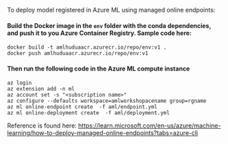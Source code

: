 To deploy model registered in Azure ML using managed online endpoints:

#### Build the Docker image in the ```env``` folder with the conda dependencies, and push it to you Azure Container Registry. Sample code here:
```
docker build -t amlhuduaacr.azurecr.io/repo/env:v1 .
docker push amlhuduaacr.azurecr.io/repo/env:v1
```

#### Then run the following code in the Azure ML compute instance
```
az login
az extension add -n ml
az account set -s "<subscription name>"
az configure --defaults workspace=amlworkshopacename group=rgname
az ml online-endpoint create  -f aml/endpoint.yml
az ml online-deployment create  -f aml/deployment.yml
```

Reference is found here: https://learn.microsoft.com/en-us/azure/machine-learning/how-to-deploy-managed-online-endpoints?tabs=azure-cli
